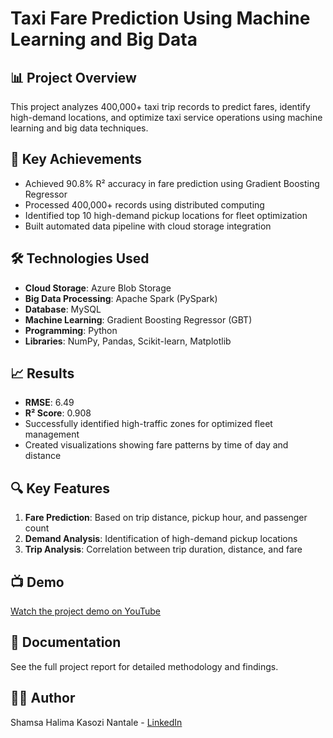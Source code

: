 # Taxi Fare Prediction Using Machine Learning and Big Data

## 📊 Project Overview
This project analyzes 400,000+ taxi trip records to predict fares, identify high-demand locations, and optimize taxi service operations using machine learning and big data techniques.

## 🎯 Key Achievements
- Achieved 90.8% R² accuracy in fare prediction using Gradient Boosting Regressor
- Processed 400,000+ records using distributed computing
- Identified top 10 high-demand pickup locations for fleet optimization
- Built automated data pipeline with cloud storage integration

## 🛠️ Technologies Used
- **Cloud Storage**: Azure Blob Storage
- **Big Data Processing**: Apache Spark (PySpark)
- **Database**: MySQL
- **Machine Learning**: Gradient Boosting Regressor (GBT)
- **Programming**: Python
- **Libraries**: NumPy, Pandas, Scikit-learn, Matplotlib

## 📈 Results
- **RMSE**: 6.49
- **R² Score**: 0.908
- Successfully identified high-traffic zones for optimized fleet management
- Created visualizations showing fare patterns by time of day and distance

## 🔍 Key Features
1. **Fare Prediction**: Based on trip distance, pickup hour, and passenger count
2. **Demand Analysis**: Identification of high-demand pickup locations
3. **Trip Analysis**: Correlation between trip duration, distance, and fare

## 📺 Demo
[Watch the project demo on YouTube](https://youtu.be/phh73X72Wzc)

## 📄 Documentation
See the full project report for detailed methodology and findings.

## 👨‍💻 Author
Shamsa Halima Kasozi Nantale - [LinkedIn](https://www.linkedin.com/in/shamsa-nantale )
